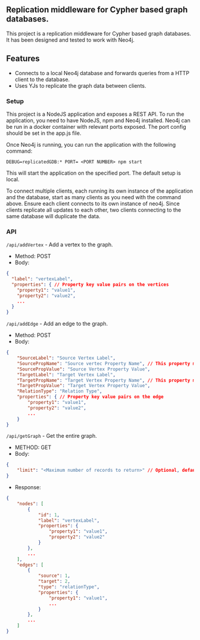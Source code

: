 Replication middleware for Cypher based graph databases. 
------

This project is a replication middleware for Cypher based graph databases. It has been designed and tested to work with Neo4j.

## Features
- Connects to a local Neo4j database and forwards queries from a HTTP client to the database. 
- Uses YJs to replicate the graph data between clients. 

### Setup
This project is a NodeJS application and exposes a REST API. To run the application, you need to have NodeJS, npm and Neo4j installed. Neo4j can be run in a docker container with relevant ports exposed. The port config should be set in the app.js file. 


Once Neo4j is running, you can run the application with the following command:

```
DEBUG=replicatedGDB:* PORT= <PORT NUMBER> npm start
```
This will start the application on the specified port. The default setup is local. 

To connect multiple clients, each running its own instance of the application and the database, start as many clients as you need with the command above. Ensure each client connects to its own instance of neo4j. Since clients replicate all updates to each other, two clients connecting to the same database will duplicate the data. 

### API

`/api/addVertex` - Add a vertex to the graph.
- Method: POST
- Body: 
```json
{
  "label": "vertexLabel",
  "properties": { // Property key value pairs on the vertices
    "property1": "value1",
    "property2": "value2",
    ...
  }
}
```

`/api/addEdge` - Add an edge to the graph.
- Method: POST
- Body: 
```json
{
    "SourceLabel": "Source Vertex Label",
    "SourcePropName": "Source vertec Property Name", // This property must be a unique ID
    "SourcePropValue": "Source Vertex Property Value",
    "TargetLabel": "Target Vertex Label",
    "TargetPropName": "Target Vertex Property Name", // This property must be a unique ID
    "TargetPropValue": "Target Vertex Property Value",
    "RelationType": "Relation Type",
    "properties": { // Property key value pairs on the edge
        "property1": "value1",
        "property2": "value2",
        ...
    }
}
```

`/api/getGraph` - Get the entire graph.
- METHOD: GET
- Body: 

```json
{    
    "limit": "<Maximum number of records to return>" // Optional, default is 100. 
}
```
- Response: 
```json
{
    "nodes": [
        {
            "id": 1,
            "label": "vertexLabel",
            "properties": {
                "property1": "value1",
                "property2": "value2"
            }
        },
        ...
    ],
    "edges": [
        {
            "source": 1,
            "target": 2,
            "type": "relationType",
            "properties": {
                "property1": "value1",
                ...
            }
        },
        ...
    ]
}
```



